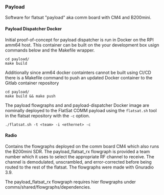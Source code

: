 ### Payload

Software for flatsat "payload" aka comm board with CM4 and B200mini.

#### Payload Dispatcher Docker

Initial proof-of-concept for payload dispatcher is run in Docker on the RPI amm64 host. This container can be built on the your development box usign commands below and the Makefile wrapper.

```shell
cd payload/
make build
```

Additionally since arm64 docker containters cannot be built using CI/CD there is a Makefile command to push an updated Docker container to the Gitlab container repository

```shell
cd payload/
make build && make push
```

The payload flowgraphs and and payload-dispatcher Docker image are nominally deployed to the FlatSat COMM payload using the `flatsat.sh` tool in the flatsat repository with the `-c` option.

```shell
./flatsat.sh -t <team> -i <ethernet> -c
```

#### Radio
Contains the flowgraphs deployed on the comm board CM4 which also runs the B200mini SDR. The payload_flatsat_rx flowgraph is provided a team number which it uses to select the appropriate RF channel to receive. The channel is demodulated, unscrambled, and error-corrected before being routed to the rest of the flatsat. The flowgraphs were made with Gnuradio 3.9.

The payload_flatsat_rx flowgraph requires hier flowgraphs under comms/shared/flowgraphs/dependencies.